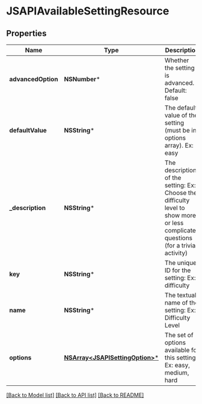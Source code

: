 # JSAPIAvailableSettingResource

## Properties
Name | Type | Description | Notes
------------ | ------------- | ------------- | -------------
**advancedOption** | **NSNumber*** | Whether the setting is advanced. Default: false | [optional] 
**defaultValue** | **NSString*** | The default value of the setting (must be in options array). Ex: easy | 
**_description** | **NSString*** | The description of the setting: Ex: Choose the difficulty level to show more or less complicated questions (for a trivia activity) | [optional] 
**key** | **NSString*** | The unique ID for the setting: Ex: difficulty | 
**name** | **NSString*** | The textual name of the setting: Ex: Difficulty Level | 
**options** | [**NSArray&lt;JSAPISettingOption&gt;***](JSAPISettingOption.md) | The set of options available for this setting, Ex: easy, medium, hard | 

[[Back to Model list]](../README.md#documentation-for-models) [[Back to API list]](../README.md#documentation-for-api-endpoints) [[Back to README]](../README.md)


